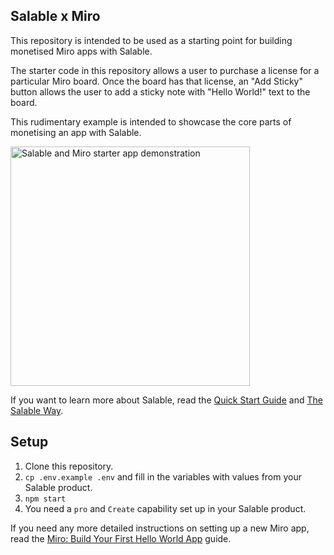## Salable x Miro

This repository is intended to be used as a starting point for building monetised Miro apps with Salable.

The starter code in this repository allows a user to purchase a license for a particular Miro board. Once the board has that license, an "Add Sticky" button allows the user to add a sticky note with "Hello World!" text to the board.

This rudimentary example is intended to showcase the core parts of monetising an app with Salable.

<img width="383" alt="Salable and Miro starter app demonstration" src="https://github.com/Salable/salable-miro-starter/assets/8593744/ebffca1c-40dd-48fc-8670-d41d844f6e32">

If you want to learn more about Salable, read the [Quick Start Guide](https://docs.salable.app/docs/quick-start-guide) and [The Salable Way](https://docs.salable.app/docs/the-salable-way).

## Setup

1. Clone this repository.
2. `cp .env.example .env` and fill in the variables with values from your
   Salable product.
3. `npm start`
4. You need a `pro` and `Create` capability set up in your Salable product.

If you need any more detailed instructions on setting up a new Miro app, read the [Miro: Build Your First Hello World App](https://developers.miro.com/docs/build-your-first-hello-world-app) guide.
